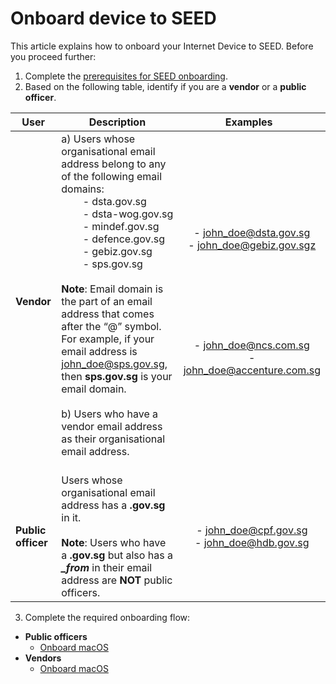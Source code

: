 # Onboard device to SEED

<!-- This page may be linked in the TechPass portal-Register Intune Device ID, so please do not rename this file. -->

This article explains how to onboard your Internet Device to SEED. Before you proceed further:

1. Complete the [prerequisites for SEED onboarding](prerequisites-for-onboarding).
2. Based on the following table, identify if you are a **vendor** or a **public officer**. 

| User| Description | <div style="width:210px">Examples</div> |
|----| ------------- |:-------------:|
| **Vendor** | a) Users whose organisational email address belong to any of the following email domains:<br>&nbsp;&nbsp;&nbsp;&nbsp;&nbsp;&nbsp;&nbsp;&nbsp;- dsta.gov.sg<br>&nbsp;&nbsp;&nbsp;&nbsp;&nbsp;&nbsp;&nbsp;&nbsp;- dsta-wog.gov.sg<br>&nbsp;&nbsp;&nbsp;&nbsp;&nbsp;&nbsp;&nbsp;&nbsp;- mindef.gov.sg<br>&nbsp;&nbsp;&nbsp;&nbsp;&nbsp;&nbsp;&nbsp;&nbsp;- defence.gov.sg<br>&nbsp;&nbsp;&nbsp;&nbsp;&nbsp;&nbsp;&nbsp;&nbsp;- gebiz.gov.sg<br>&nbsp;&nbsp;&nbsp;&nbsp;&nbsp;&nbsp;&nbsp;&nbsp;- sps.gov.sg<br><br>**Note**: Email domain is the part of an email address that comes after the “@” symbol. For example, if your email address is john_doe@sps.gov.sg, then **sps.gov.sg** is your email domain.<br><br>b) Users who have a vendor email address as their organisational email address.<br><br>| - john_doe@dsta.gov.sg<br>- john_doe@gebiz.gov.sgz<br><br><br><br><br><br><br><br>- john_doe@ncs.com.sg<br>- john_doe@accenture.com.sg  |
| **Public officer** | Users whose organisational email address has a **.gov.sg** in it.<br><br>**Note**: Users who have a **.gov.sg** but also has a ***_from*** in their email address are **NOT** public officers. | - john_doe@cpf.gov.sg<br>- john_doe@hdb.gov.sg |

3. Complete the required onboarding flow:

  - **Public officers**
    - [Onboard macOS](onboard-device/mac-os.md)
  - **Vendors**
    - [Onboard macOS](onboard-device/macos-vendor-onboarding.md)
